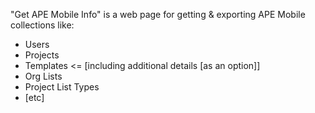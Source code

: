 "Get APE Mobile Info" is a web page for getting & exporting APE Mobile collections like:
* Users
* Projects
* Templates <= [including additional details [as an option]]
* Org Lists
* Project List Types
* [etc]
